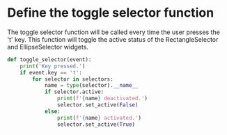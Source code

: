 # Define the toggle selector function

The toggle selector function will be called every time the user presses the 't' key. This function will toggle the active status of the RectangleSelector and EllipseSelector widgets.

```python
def toggle_selector(event):
    print('Key pressed.')
    if event.key == 't':
        for selector in selectors:
            name = type(selector).__name__
            if selector.active:
                print(f'{name} deactivated.')
                selector.set_active(False)
            else:
                print(f'{name} activated.')
                selector.set_active(True)
```
